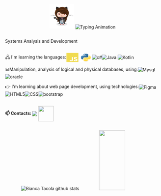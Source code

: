 <html>  
  <div align="center">
    <img height="80" width="80" src="femalecodertocat.png">  <img src="https://readme-typing-svg.demolab.com?font=Fira+Code&pause=1000&color=393959&width=435&lines=Hello+World%2C+I+am+Bianca+Tacola!!" alt="Typing Animation">
  </div>

##    
   <div>    
    <p>Systems Analysis and Development </p> 
   </div>
  
##   
  <p>🖧 I'm learning the languages:<img align="center" alt="Js" height="30" width="40" src="https://raw.githubusercontent.com/devicons/devicon/master/icons/javascript/javascript-plain.svg">  <img align="center" alt="Python" height="30" width="40" src="https://raw.githubusercontent.com/devicons/devicon/master/icons/python/python-original.svg"><img align="center" alt="c#" height="30" width="30" src="https://cdn.jsdelivr.net/gh/devicons/devicon@latest/icons/csharp/csharp-original.svg" /><img  align="center" alt="Java" height="30" width="70" src="https://cdn.jsdelivr.net/gh/devicons/devicon/icons/java/java-original.svg" /> <img align="center" alt="Kotlin" height="50" width="50" src="https://cdn.jsdelivr.net/gh/devicons/devicon@latest/icons/kotlin/kotlin-original-wordmark.svg" /></p>
    <p>📊Manipulation, analysis of logical and physical databases, using:<img align="center" alt="Mysql" height="30" width="70" src="https://img.shields.io/badge/MySQL-005C84?style=for-the-badge&logo=mysql&logoColor=white">  <img align="center" alt="oracle" height="30" width="70" src="https://img.shields.io/badge/Oracle-F80000?style=for-the-badge&logo=Oracle&logoColor=white">
    <p>👉 I'm learning about web page development, using technologies:<img align="center" alt="Figma" height="30" width="70" src="https://cdn.jsdelivr.net/gh/devicons/devicon/icons/figma/figma-original.svg" /><img align="center" alt="HTML5" height="30" width="60" src="https://cdn.jsdelivr.net/gh/devicons/devicon/icons/html5/html5-original-wordmark.svg" /><img align="center"  alt="CSS" height="30" width="70" src="https://cdn.jsdelivr.net/gh/devicons/devicon/icons/css3/css3-original.svg" /><img align="center"  alt="bootstrap" height="30" width="70" src="https://cdn.jsdelivr.net/gh/devicons/devicon/icons/bootstrap/bootstrap-original-wordmark.svg" /></p>
</div>

  

 

##
<div>
<h4>📫 Contacts: <a href="https://www.linkedin.com/in/bianca-souza-tacola/"><img align="center" style="margin-right:30" src="https://img.shields.io/badge/-LinkedIn-%230077B5?style=for-the-badge&logo=linkedin&logoColor=white" ></a>
 <a href="https://www.salesforce.com/trailblazer/bstacola" target="_blank"><img align="center" height="50" width="50" style="margin-right:10"  src="https://cdn.jsdelivr.net/gh/devicons/devicon@latest/icons/salesforce/salesforce-original.svg" /></a>
 </h4> </div>   

##

<div align="center">  
  <img width="49%" height="195px" src="https://github-readme-stats.vercel.app/api?username=BiancaTacola&show_icons=true&count_private=true&hide_border=true&title_color=ff91a4&icon_color=ff91a4&text_color=c9d1d9&bg_color=0d1117" alt="Bianca Tacola github stats" /> 
  <img width="41%" height="195px" src="https://github-readme-stats.vercel.app/api/top-langs/?username=BiancaTacola&layout=compact&hide_border=true&title_color=ff91a4&text_color=ff91a4&bg_color=0d1117" /></div>
  </body>
  </html>







